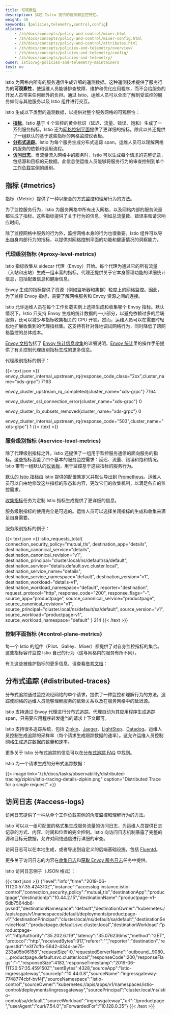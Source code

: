 ```yaml
---
title: 可观察性
description: 描述 Istio 提供的遥测和监控特性。
weight: 40
keywords: [policies,telemetry,control,config]
aliases:
    - /zh/docs/concepts/policy-and-control/mixer.html
    - /zh/docs/concepts/policy-and-control/mixer-config.html
    - /zh/docs/concepts/policy-and-control/attributes.html
    - /zh/docs/concepts/policies-and-telemetry/overview/
    - /zh/docs/concepts/policies-and-telemetry/config/
    - /zh/docs/concepts/policies-and-telemetry/
owner: istio/wg-policies-and-telemetry-maintainers
test: no
---
```


Istio 为网格内所有的服务通信生成详细的遥测数据。这种遥测技术提供了服务行为的**可观察性**，使运维人员能够排查故障、维护和优化应用程序，而不会给服务的开发人员带来任何额外的负担。通过 Istio，运维人员可以全面了解到受监控的服务如何与其他服务以及 Istio 组件进行交互。

Istio 生成以下类型的遥测数据，以提供对整个服务网格的可观察性：

- [**指标**](#metrics)。Istio 基于 4 个监控的黄金标识（延迟、流量、错误、饱和）生成了一系列服务指标。Istio 还为[网格控制平面](/zh/docs/ops/deployment/architecture/)提供了更详细的指标。除此以外还提供了一组默认的基于这些指标的网格监控仪表板。
- [**分布式追踪**](#distributed-traces)。Istio 为每个服务生成分布式追踪 span，运维人员可以理解网格内服务的依赖和调用流程。
- [**访问日志**](#access-logs)。当流量流入网格中的服务时，Istio 可以生成每个请求的完整记录，包括源和目标的元数据。此信息使运维人员能够将服务行为的审查控制到单个[工作负载实例](/zh/docs/reference/glossary/#workload-instance)的级别。

## 指标 {#metrics}

指标（Metric）提供了一种以聚合的方式监控和理解行为的方法。

为了监控服务行为，Istio 为服务网格中所有出入网格，以及网格内部的服务流量都生成了指标。这些指标提供了关于行为的信息，例如总流量数、错误率和请求响应时间。

除了监控网格中服务的行为外，监控网格本身的行为也很重要。Istio 组件可以导出自身内部行为的指标，以提供对网格控制平面的功能和健康情况的洞察能力。

### 代理级别指标 {#proxy-level-metrics}

Istio 指标收集从 sidecar 代理（Envoy）开始。每个代理为通过它的所有流量（入站和出站）生成一组丰富的指标。代理还提供关于它本身管理功能的详细统计信息，包括配置信息和健康信息。

Envoy 生成的指标提供了资源（例如监听器和集群）粒度上的网格监控。因此，为了监控 Envoy 指标，需要了解网格服务和 Envoy 资源之间的连接。

Istio 允许运维人员在每个工作负载实例上选择生成和收集哪个 Envoy 指标。默认情况下，Istio 只支持 Envoy 生成的统计数据的一小部分，以避免依赖过多的后端服务，还可以减少与指标收集相关的 CPU 开销。然而，运维人员可以在需要时轻松地扩展收集到的代理指标集。这支持有针对性地调试网络行为，同时降低了跨网格监控的总体成本。

[Envoy 文档](https://www.envoyproxy.io/docs/envoy/latest/)包括了 [Envoy 统计信息收集](https://www.envoyproxy.io/docs/envoy/latest/intro/arch_overview/observability/statistics.html?highlight=statistics)的详细说明。[Envoy 统计](/zh/docs/ops/diagnostic-tools/proxy-cmd/)里的操作手册提供了有关控制代理级别指标生成的更多信息。

代理级别指标的例子：

{{< text json >}}
envoy_cluster_internal_upstream_rq{response_code_class="2xx",cluster_name="xds-grpc"} 7163

envoy_cluster_upstream_rq_completed{cluster_name="xds-grpc"} 7164

envoy_cluster_ssl_connection_error{cluster_name="xds-grpc"} 0

envoy_cluster_lb_subsets_removed{cluster_name="xds-grpc"} 0

envoy_cluster_internal_upstream_rq{response_code="503",cluster_name="xds-grpc"} 1
{{< /text >}}

### 服务级别指标 {#service-level-metrics}

除了代理级别指标之外，Istio 还提供了一组用于监控服务通信的面向服务的指标。这些指标涵盖了四个基本的服务监控需求：延迟、流量、错误和饱和情况。Istio 带有一组默认的[仪表板](/zh/docs/tasks/observability/metrics/using-istio-dashboard/)，用于监控基于这些指标的服务行为。

[默认的 Istio 指标](/zh/docs/reference/config/policy-and-telemetry/metrics/)由 Istio 提供的配置集定义并默认导出到 [Prometheus](/zh/docs/reference/config/policy-and-telemetry/adapters/prometheus/)。运维人员可以自由地修改这些指标的形态和内容，更改它们的收集机制，以满足各自的监控需求。

[收集指标](/zh/docs/tasks/observability/metrics/collecting-metrics/)任务为定制 Istio 指标生成提供了更详细的信息。

服务级别指标的使用完全是可选的。运维人员可以选择关闭指标的生成和收集来满足自身需要。

服务级别指标的例子：

{{< text json >}}
istio_requests_total{
  connection_security_policy="mutual_tls",
  destination_app="details",
  destination_canonical_service="details",
  destination_canonical_revision="v1",
  destination_principal="cluster.local/ns/default/sa/default",
  destination_service="details.default.svc.cluster.local",
  destination_service_name="details",
  destination_service_namespace="default",
  destination_version="v1",
  destination_workload="details-v1",
  destination_workload_namespace="default",
  reporter="destination",
  request_protocol="http",
  response_code="200",
  response_flags="-",
  source_app="productpage",
  source_canonical_service="productpage",
  source_canonical_revision="v1",
  source_principal="cluster.local/ns/default/sa/default",
  source_version="v1",
  source_workload="productpage-v1",
  source_workload_namespace="default"
} 214
{{< /text >}}

### 控制平面指标 {#control-plane-metrics}

每一个 Istio 的组件（Pilot、Galley、Mixer）都提供了对自身监控指标的集合。这些指标容许监控 Istio 自己的行为（这与网格内的服务有所不同）。

有关这些被维护指标的更多信息，请查看[参考文档](/zh/docs/reference/commands/pilot-discovery/#metrics)：

## 分布式追踪 {#distributed-traces}

分布式追踪通过监控流经网格的单个请求，提供了一种监控和理解行为的方法。追踪使网格的运维人员能够理解服务的依赖关系以及在服务网格中的延迟源。

Istio 支持通过 Envoy 代理进行分布式追踪。代理自动为其应用程序生成追踪 span，只需要应用程序转发适当的请求上下文即可。

Istio 支持很多追踪系统，包括 [Zipkin](/zh/docs/tasks/observability/distributed-tracing/zipkin/)、[Jaeger](/zh/docs/tasks/observability/distributed-tracing/jaeger/)、[LightStep](/zh/docs/tasks/observability/distributed-tracing/lightstep/)、[Datadog](https://www.datadoghq.com/blog/monitor-istio-with-datadog/)。运维人员控制生成追踪的采样率（每个请求生成跟踪数据的速率）。这允许运维人员控制网格生成追踪数据的数量和速率。

更多关于 Istio 分布式追踪的信息可以在[分布式追踪 FAQ](/zh/about/faq/distributed-tracing/) 中找到。

Istio 为一个请求生成的分布式追踪数据：

{{< image link="/zh/docs/tasks/observability/distributed-tracing/zipkin/istio-tracing-details-zipkin.png" caption="Distributed Trace for a single request" >}}

## 访问日志 {#access-logs}

访问日志提供了一种从单个工作负载实例的角度监控和理解行为的方法。

Istio 可以以一组可配置的格式集生成服务流量的访问日志，为运维人员提供日志记录的方式、内容、时间和位置的完全控制。Istio 向访问日志机制暴露了完整的源和目标元数据，允许对网络通信进行详细的审查。

访问日志可以在本地生成，或者导出到自定义的后端基础设施，包括 [Fluentd](/zh/docs/tasks/observability/logs/fluentd/)。

更多关于访问日志的内容在[收集日志](/zh/docs/tasks/observability/logs/collecting-logs/)和[获取 Envoy 服务日志](/zh/docs/tasks/observability/logs/access-log/)任务中提供。

Istio 访问日志例子（JSON 格式）：

{{< text json >}}
{"level":"info","time":"2019-06-11T20:57:35.424310Z","instance":"accesslog.instance.istio-control","connection_security_policy":"mutual_tls","destinationApp":"productpage","destinationIp":"10.44.2.15","destinationName":"productpage-v1-6db7564db8-pvsnd","destinationNamespace":"default","destinationOwner":"kubernetes://apis/apps/v1/namespaces/default/deployments/productpage-v1","destinationPrincipal":"cluster.local/ns/default/sa/default","destinationServiceHost":"productpage.default.svc.cluster.local","destinationWorkload":"productpage-v1","httpAuthority":"35.202.6.119","latency":"35.076236ms","method":"GET","protocol":"http","receivedBytes":917,"referer":"","reporter":"destination","requestId":"e3f7cffb-5642-434d-ae75-233a05b06158","requestSize":0,"requestedServerName":"outbound_.9080_._.productpage.default.svc.cluster.local","responseCode":200,"responseFlags":"-","responseSize":4183,"responseTimestamp":"2019-06-11T20:57:35.459150Z","sentBytes":4328,"sourceApp":"istio-ingressgateway","sourceIp":"10.44.0.8","sourceName":"ingressgateway-7748774cbf-bvf4j","sourceNamespace":"istio-control","sourceOwner":"kubernetes://apis/apps/v1/namespaces/istio-control/deployments/ingressgateway","sourcePrincipal":"cluster.local/ns/istio-control/sa/default","sourceWorkload":"ingressgateway","url":"/productpage","userAgent":"curl/7.54.0","xForwardedFor":"10.128.0.35"}
{{< /text >}}
